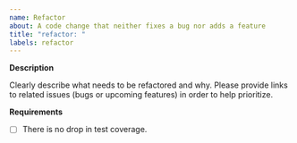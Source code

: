 ```yaml
---
name: Refactor
about: A code change that neither fixes a bug nor adds a feature
title: "refactor: "
labels: refactor
---
```


**Description**

Clearly describe what needs to be refactored and why. Please provide links to related issues (bugs
or upcoming features) in order to help prioritize.

**Requirements**

- [ ] There is no drop in test coverage.
